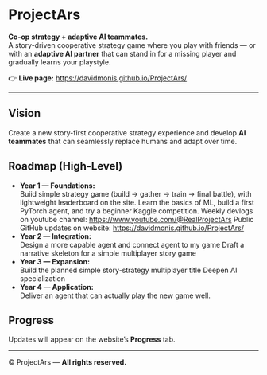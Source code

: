 # ProjectArs

**Co-op strategy + adaptive AI teammates.**  
A story-driven cooperative strategy game where you play with friends — or with an **adaptive AI partner** that can stand in for a missing player and gradually learns your playstyle.

👉 **Live page:** https://davidmonis.github.io/ProjectArs/

---

## Vision
Create a new story-first cooperative strategy experience and develop **AI teammates** that can seamlessly replace humans and adapt over time.

## Roadmap (High-Level)
- **Year 1 — Foundations:**  
  Buiid simple strategy game (build → gather → train → final battle), with lightweight leaderboard on the site. 
  Learn the basics of ML, build a first PyTorch agent, and try a beginner Kaggle competition. 
  Weekly devlogs on youtube channel: https://www.youtube.com/@RealProjectArs 
  Public GitHub updates on website: https://davidmonis.github.io/ProjectArs/
- **Year 2 — Integration:**  
  Design a more capable agent and connect agent to my game
  Draft a narrative skeleton for a simple multiplayer story game
- **Year 3 — Expansion:**  
  Build the planned simple story-strategy multiplayer title
  Deepen AI specialization
- **Year 4 — Application:**  
  Deliver an agent that can actually play the new game well.


## Progress
Updates will appear on the website’s **Progress** tab.

---
© ProjectArs — **All rights reserved.**

